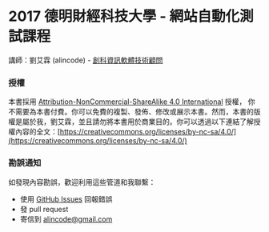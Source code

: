 # 2017 德明財經科技大學 - 網站自動化測試課程

講師：劉艾霖 (alincode) - [創科資訊軟體技術顧問](http://trunk-studio.com/)

### 授權

本書採用 [Attribution-NonCommercial-ShareAlike 4.0 International](https://creativecommons.org/licenses/by-nc-sa/4.0/legalcode) 授權， 你不需要為本書付費。你可以免費的複製、發佈、修改或展示本書。然而，本書的版權是屬於我，劉艾霖，並且請勿將本書用於商業目的。你可以透過以下連結了解授權內容的全文：[https://creativecommons.org/licenses/by-nc-sa/4.0/](https://creativecommons.org/licenses/by-nc-sa/4.0/)

### 勘誤通知

如發現內容勘誤，歡迎利用這些管道和我聯繫：

* 使用 [GitHub Issues](https://github.com/alincode/takming-testing/issues) 回報錯誤
* 發 pull request
* 寄信到 alincode@gmail.com

<!--
詢問學生程度：
* 網頁開發
* Github
-->